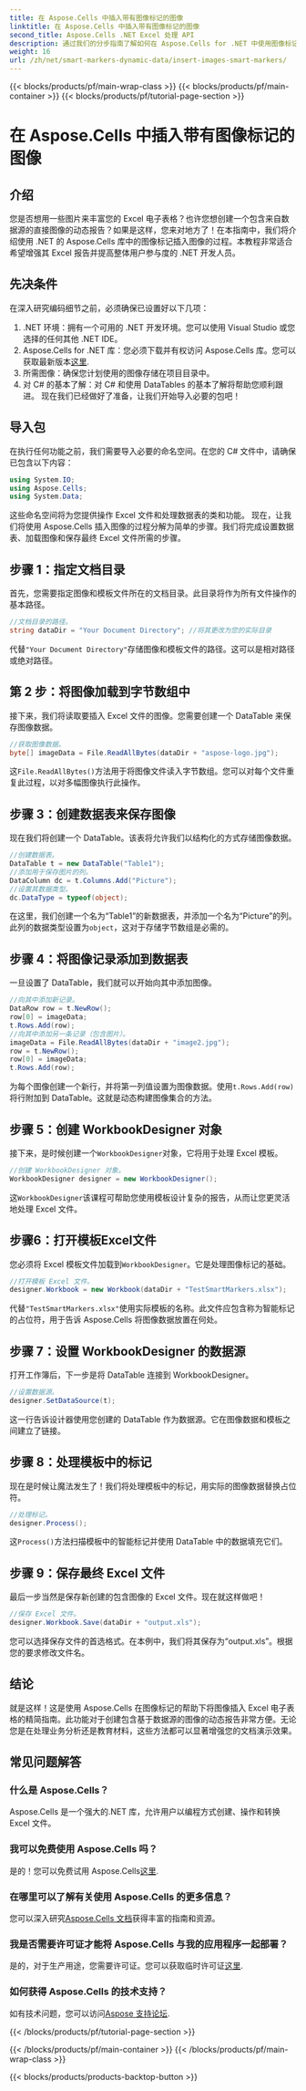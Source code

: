 ```yaml
---
title: 在 Aspose.Cells 中插入带有图像标记的图像
linktitle: 在 Aspose.Cells 中插入带有图像标记的图像
second_title: Aspose.Cells .NET Excel 处理 API
description: 通过我们的分步指南了解如何在 Aspose.Cells for .NET 中使用图像标记插入图像！使用视觉效果有效地增强您的 Excel 报告。
weight: 16
url: /zh/net/smart-markers-dynamic-data/insert-images-smart-markers/
---
```


{{< blocks/products/pf/main-wrap-class >}}
{{< blocks/products/pf/main-container >}}
{{< blocks/products/pf/tutorial-page-section >}}

# 在 Aspose.Cells 中插入带有图像标记的图像

## 介绍
您是否想用一些图片来丰富您的 Excel 电子表格？也许您想创建一个包含来自数据源的直接图像的动态报告？如果是这样，您来对地方了！在本指南中，我们将介绍使用 .NET 的 Aspose.Cells 库中的图像标记插入图像的过程。本教程非常适合希望增强其 Excel 报告并提高整体用户参与度的 .NET 开发人员。
## 先决条件
在深入研究编码细节之前，必须确保已设置好以下几项：
1. .NET 环境：拥有一个可用的 .NET 开发环境。您可以使用 Visual Studio 或您选择的任何其他 .NET IDE。
2.  Aspose.Cells for .NET 库：您必须下载并有权访问 Aspose.Cells 库。您可以获取最新版本[这里](https://releases.aspose.com/cells/net/).
3. 所需图像：确保您计划使用的图像存储在项目目录中。
4. 对 C# 的基本了解：对 C# 和使用 DataTables 的基本了解将帮助您顺利跟进。
现在我们已经做好了准备，让我们开始导入必要的包吧！
## 导入包
在执行任何功能之前，我们需要导入必要的命名空间。在您的 C# 文件中，请确保已包含以下内容：
```csharp
using System.IO;
using Aspose.Cells;
using System.Data;
```
这些命名空间将为您提供操作 Excel 文件和处理数据表的类和功能。
现在，让我们将使用 Aspose.Cells 插入图像的过程分解为简单的步骤。我们将完成设置数据表、加载图像和保存最终 Excel 文件所需的步骤。
## 步骤 1：指定文档目录
首先，您需要指定图像和模板文件所在的文档目录。此目录将作为所有文件操作的基本路径。
```csharp
//文档目录的路径。
string dataDir = "Your Document Directory"; //将其更改为您的实际目录
```
代替`"Your Document Directory"`存储图像和模板文件的路径。这可以是相对路径或绝对路径。
## 第 2 步：将图像加载到字节数组中
接下来，我们将读取要插入 Excel 文件的图像。您需要创建一个 DataTable 来保存图像数据。
```csharp
//获取图像数据。
byte[] imageData = File.ReadAllBytes(dataDir + "aspose-logo.jpg");
```
这`File.ReadAllBytes()`方法用于将图像文件读入字节数组。您可以对每个文件重复此过程，以对多幅图像执行此操作。
## 步骤 3：创建数据表来保存图像
现在我们将创建一个 DataTable。该表将允许我们以结构化的方式存储图像数据。
```csharp
//创建数据表。
DataTable t = new DataTable("Table1");
//添加用于保存图片的列。
DataColumn dc = t.Columns.Add("Picture");
//设置其数据类型。
dc.DataType = typeof(object);
```
在这里，我们创建一个名为“Table1”的新数据表，并添加一个名为“Picture”的列。此列的数据类型设置为`object`，这对于存储字节数组是必需的。
## 步骤 4：将图像记录添加到数据表
一旦设置了 DataTable，我们就可以开始向其中添加图像。
```csharp
//向其中添加新记录。
DataRow row = t.NewRow();
row[0] = imageData;
t.Rows.Add(row);
//向其中添加另一条记录（包含图片）。
imageData = File.ReadAllBytes(dataDir + "image2.jpg");
row = t.NewRow();
row[0] = imageData;
t.Rows.Add(row);
```
为每个图像创建一个新行，并将第一列值设置为图像数据。使用`t.Rows.Add(row)`将行附加到 DataTable。这就是动态构建图像集合的方法。
## 步骤 5：创建 WorkbookDesigner 对象
接下来，是时候创建一个`WorkbookDesigner`对象，它将用于处理 Excel 模板。
```csharp
//创建 WorkbookDesigner 对象。
WorkbookDesigner designer = new WorkbookDesigner();
```
这`WorkbookDesigner`该课程可帮助您使用模板设计复杂的报告，从而让您更灵活地处理 Excel 文件。
## 步骤6：打开模板Excel文件
您必须将 Excel 模板文件加载到`WorkbookDesigner`。它是处理图像标记的基础。
```csharp
//打开模板 Excel 文件。
designer.Workbook = new Workbook(dataDir + "TestSmartMarkers.xlsx");
```
代替`"TestSmartMarkers.xlsx"`使用实际模板的名称。此文件应包含称为智能标记的占位符，用于告诉 Aspose.Cells 将图像数据放置在何处。
## 步骤 7：设置 WorkbookDesigner 的数据源
打开工作簿后，下一步是将 DataTable 连接到 WorkbookDesigner。
```csharp
//设置数据源。
designer.SetDataSource(t);
```
这一行告诉设计器使用您创建的 DataTable 作为数据源。它在图像数据和模板之间建立了链接。
## 步骤 8：处理模板中的标记
现在是时候让魔法发生了！我们将处理模板中的标记，用实际的图像数据替换占位符。
```csharp
//处理标记。
designer.Process();
```
这`Process()`方法扫描模板中的智能标记并使用 DataTable 中的数据填充它们。
## 步骤 9：保存最终 Excel 文件
最后一步当然是保存新创建的包含图像的 Excel 文件。现在就这样做吧！
```csharp
//保存 Excel 文件。
designer.Workbook.Save(dataDir + "output.xls");
```
您可以选择保存文件的首选格式。在本例中，我们将其保存为“output.xls”。根据您的要求修改文件名。
## 结论
就是这样！这是使用 Aspose.Cells 在图像标记的帮助下将图像插入 Excel 电子表格的精简指南。此功能对于创建包含基于数据源的图像的动态报告非常方便。无论您是在处理业务分析还是教育材料，这些方法都可以显著增强您的文档演示效果。
## 常见问题解答
### 什么是 Aspose.Cells？
Aspose.Cells 是一个强大的.NET 库，允许用户以编程方式创建、操作和转换 Excel 文件。
### 我可以免费使用 Aspose.Cells 吗？
是的！您可以免费试用 Aspose.Cells[这里](https://releases.aspose.com/).
### 在哪里可以了解有关使用 Aspose.Cells 的更多信息？
您可以深入研究[Aspose.Cells 文档](https://reference.aspose.com/cells/net/)获得丰富的指南和资源。
### 我是否需要许可证才能将 Aspose.Cells 与我的应用程序一起部署？
是的，对于生产用途，您需要许可证。您可以获取临时许可证[这里](https://purchase.aspose.com/temporary-license/).
### 如何获得 Aspose.Cells 的技术支持？
如有技术问题，您可以访问[Aspose 支持论坛](https://forum.aspose.com/c/cells/9).

{{< /blocks/products/pf/tutorial-page-section >}}

{{< /blocks/products/pf/main-container >}}
{{< /blocks/products/pf/main-wrap-class >}}

{{< blocks/products/products-backtop-button >}}
